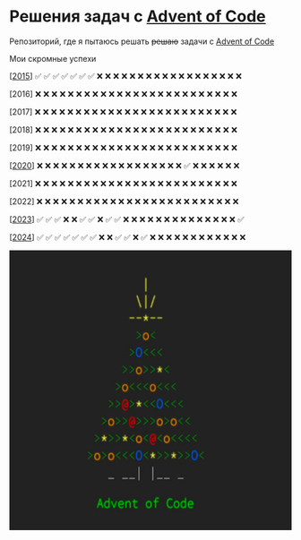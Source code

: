 # Решения задач с [Advent of Code](http://www.adventofcode.com)
Репозиторий, где я пытаюсь решать ~~решаю~~ задачи с [Advent of Code](http://www.adventofcode.com)

Мои скромные успехи

[[2015](2015)] :white_check_mark: :white_check_mark: :white_check_mark: :white_check_mark: :white_check_mark: 
:white_check_mark: :white_check_mark: :x: :x: :x: :x: :x: :x: :x: :x: :x: :x: :x: :x: :x: :x: :x: :x: :x: :x:

[2016] :x: :x: :x: :x: :x: :x: :x: :x: :x: :x: :x: :x: :x: :x: :x: :x: :x: :x: :x: :x: :x: :x: :x: :x: :x:

[2017] :x: :x: :x: :x: :x: :x: :x: :x: :x: :x: :x: :x: :x: :x: :x: :x: :x: :x: :x: :x: :x: :x: :x: :x: :x:

[2018] :x: :x: :x: :x: :x: :x: :x: :x: :x: :x: :x: :x: :x: :x: :x: :x: :x: :x: :x: :x: :x: :x: :x: :x: :x:

[2019] :x: :x: :x: :x: :x: :x: :x: :x: :x: :x: :x: :x: :x: :x: :x: :x: :x: :x: :x: :x: :x: :x: :x: :x: :x:

[[2020](2020)] :x: :x: :x: :x: :x: :x: :x: :x: :x: :x: :x: :x: :x: :x: :x: :x: :x: :x: 
:white_check_mark: :x: :x: :x: :x: :x: :x:

[2021] :x: :x: :x: :x: :x: :x: :x: :x: :x: :x: :x: :x: :x: :x: :x: :x: :x: :x: :x: :x: :x: :x: :x: :x: :x:

[2022] :x: :x: :x: :x: :x: :x: :x: :x: :x: :x: :x: :x: :x: :x: :x: :x: :x: :x: :x: :x: :x: :x: :x: :x: :x:

[[2023](2023)] :white_check_mark: :white_check_mark: :white_check_mark: :x: :x: :white_check_mark: :white_check_mark: 
:x: :white_check_mark: :white_check_mark: :x: :x: :x: :x: :x: :x: :x: :x: :x: :x: :x: :x: :x: :x: :white_check_mark:

[[2024](2024)] :white_check_mark: :white_check_mark: :white_check_mark: :white_check_mark: :white_check_mark: 
:white_check_mark: :white_check_mark: :x: :x: :white_check_mark: :white_check_mark: :x: :white_check_mark: :x: :x: :x: 
:x: :x: :x: :x: :x: :x: :x: :x: :x:

<img src="pic.jpg" width="10000" height="500">
